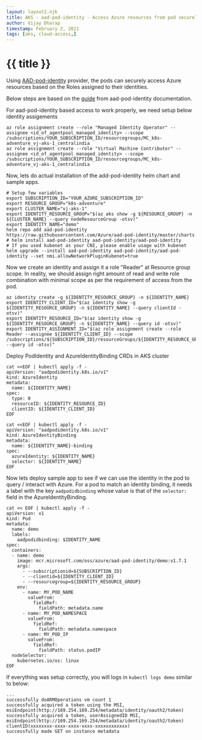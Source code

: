 ```yaml
---
layout: layout2.njk
title: AKS - aad-pod-identity - Access Azure resources from pod securely
author: Vijay Dharap
timestamp: February 2, 2021 
tags: [aks, cloud-access,]
---
```


# {{ title }}

Using [AAD-pod-identity](https://github.com/Azure/aad-pod-identity) provider, the pods can securely access Azure resources based on the Roles assigned to their identities.

Below steps are based on the [guide](https://azure.github.io/aad-pod-identity/docs/demo/standard_walkthrough/) from aad-pod-identity documentation.

For aad-pod-identity based access to work properly, we need setup below identity assigements
``` shell
az role assignment create --role "Managed Identity Operator" --assignee <id_of_agentpool_managed_identity> --scope /subscriptions/YOUR_SUBSCRIPTION_ID/resourcegroups/MC_k8s-adventure_vj-aks-1_centralindia
az role assignment create --role "Virtual Machine Contributor" --assignee <id_of_agentpool_managed_identity> --scope /subscriptions/YOUR_SUBSCRIPTION_ID/resourcegroups/MC_k8s-adventure_vj-aks-1_centralindia
````

Now, lets do actual installation of the add-pod-identity helm chart and sample apps.

``` shell
# Setup few variables
export SUBSCRIPTION_ID="YOUR_AZURE_SUBSCRIPTION_ID"
export RESOURCE_GROUP="k8s-adventure"
export CLUSTER_NAME="vj-aks-1"
export IDENTITY_RESOURCE_GROUP="$(az aks show -g ${RESOURCE_GROUP} -n ${CLUSTER_NAME} --query nodeResourceGroup -otsv)"
export IDENTITY_NAME="demo"
helm repo add aad-pod-identity https://raw.githubusercontent.com/Azure/aad-pod-identity/master/charts
# helm install aad-pod-identity aad-pod-identity/aad-pod-identity
# If you used kubenet as your CNI, please enable usage with kubenet 
helm upgrade --install aad-pod-identity aad-pod-identity/aad-pod-identity --set nmi.allowNetworkPluginKubenet=true
```
Now we create an identity and assign it a role "Reader" at Resource group scope. In reality, we should assign right amount of read and write role combination with minimal scope as per the requirement of access from the pod.
``` shell
az identity create -g ${IDENTITY_RESOURCE_GROUP} -n ${IDENTITY_NAME}
export IDENTITY_CLIENT_ID="$(az identity show -g ${IDENTITY_RESOURCE_GROUP} -n ${IDENTITY_NAME} --query clientId -otsv)"
export IDENTITY_RESOURCE_ID="$(az identity show -g ${IDENTITY_RESOURCE_GROUP} -n ${IDENTITY_NAME} --query id -otsv)"
export IDENTITY_ASSIGNMENT_ID="$(az role assignment create --role Reader --assignee ${IDENTITY_CLIENT_ID} --scope /subscriptions/${SUBSCRIPTION_ID}/resourceGroups/${IDENTITY_RESOURCE_GROUP} --query id -otsv)"
```
Deploy PodIdentity and AzureIdentityBinding CRDs in AKS cluster
``` shell
cat <<EOF | kubectl apply -f -
apiVersion: "aadpodidentity.k8s.io/v1"
kind: AzureIdentity
metadata:
  name: ${IDENTITY_NAME}
spec:
  type: 0
  resourceID: ${IDENTITY_RESOURCE_ID}
  clientID: ${IDENTITY_CLIENT_ID}
EOF

cat <<EOF | kubectl apply -f -
apiVersion: "aadpodidentity.k8s.io/v1"
kind: AzureIdentityBinding
metadata:
  name: ${IDENTITY_NAME}-binding
spec:
  azureIdentity: ${IDENTITY_NAME}
  selector: ${IDENTITY_NAME}
EOF
```

Now lets deploy sample app to see if we can use the identity in the pod to query / interact with Azure.
For a pod to match an identity binding, it needs a label with the key `aadpodidbinding` whose value is that of the `selector:` field in the AzureIdentityBinding.

``` shell
cat << EOF | kubectl apply -f -
apiVersion: v1
kind: Pod
metadata:
  name: demo
  labels:
    aadpodidbinding: $IDENTITY_NAME
spec:
  containers:
  - name: demo
    image: mcr.microsoft.com/oss/azure/aad-pod-identity/demo:v1.7.1
    args:
      - --subscriptionid=${SUBSCRIPTION_ID}
      - --clientid=${IDENTITY_CLIENT_ID}
      - --resourcegroup=${IDENTITY_RESOURCE_GROUP}
    env:
      - name: MY_POD_NAME
        valueFrom:
          fieldRef:
            fieldPath: metadata.name
      - name: MY_POD_NAMESPACE
        valueFrom:
          fieldRef:
            fieldPath: metadata.namespace
      - name: MY_POD_IP
        valueFrom:
          fieldRef:
            fieldPath: status.podIP
  nodeSelector:
    kubernetes.io/os: linux
EOF
```

If everything was setup correctly, you will logs in `kubectl logs demo` similar to below:
``` shell
...
successfully doARMOperations vm count 1
successfully acquired a token using the MSI, msiEndpoint(http://169.254.169.254/metadata/identity/oauth2/token)
successfully acquired a token, userAssignedID MSI, msiEndpoint(http://169.254.169.254/metadata/identity/oauth2/token) clientID(xxxxxxxx-xxxx-xxxx-xxxx-xxxxxxxxxxxx)
successfully made GET on instance metadata
```
